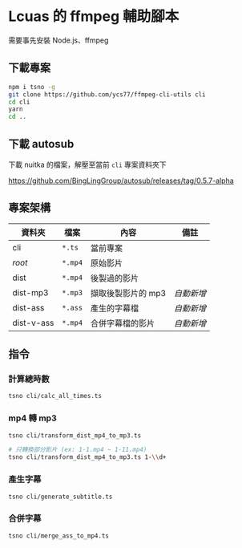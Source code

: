 # Lcuas 的 ffmpeg 輔助腳本

需要事先安裝 Node.js、ffmpeg

## 下載專案

```bash
npm i tsno -g
git clone https://github.com/ycs77/ffmpeg-cli-utils cli
cd cli
yarn
cd ..
```

## 下載 autosub

下載 nuitka 的檔案，解壓至當前 `cli` 專案資料夾下

https://github.com/BingLingGroup/autosub/releases/tag/0.5.7-alpha

## 專案架構

| 資料夾     | 檔案    | 內容               | 備註       |
| ---------- | ------- | ------------------ | ---------- |
| cli        | `*.ts`  | 當前專案           |            |
| *root*     | `*.mp4` | 原始影片           |            |
| dist       | `*.mp4` | 後製過的影片       |            |
| dist-mp3   | `*.mp3` | 擷取後製影片的 mp3 | *自動新增* |
| dist-ass   | `*.ass` | 產生的字幕檔       | *自動新增* |
| dist-v-ass | `*.mp4` | 合併字幕檔的影片   | *自動新增* |

## 指令

### 計算總時數

```bash
tsno cli/calc_all_times.ts
```

### mp4 轉 mp3

```bash
tsno cli/transform_dist_mp4_to_mp3.ts

# 只轉換部分影片 (ex: 1-1.mp4 ~ 1-11.mp4)
tsno cli/transform_dist_mp4_to_mp3.ts 1-\\d+
```

### 產生字幕

```bash
tsno cli/generate_subtitle.ts
```

### 合併字幕

```bash
tsno cli/merge_ass_to_mp4.ts
```
